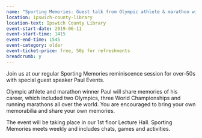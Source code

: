 ```yaml
---
name: "Sporting Memories: Guest talk from Olympic athlete & marathon winner Paul Evans"
location: ipswich-county-library
location-text: Ipswich County Library
event-start-date: 2019-06-11
event-start-time: 1415
event-end-time: 1545
event-category: older
event-ticket-price: free, 50p for refreshments
breadcrumb: y
---
```


Join us at our regular Sporting Memories reminiscence session for over-50s with special guest speaker Paul Events.

Olympic athlete and marathon winner Paul will share memories of his career, which included two Olympics, three World Championships and running marathons all over the world. You are encouraged to bring your own memorabilia and share your own memories.

The event will be taking place in our 1st floor Lecture Hall. Sporting Memories meets weekly and includes chats, games and activities.
